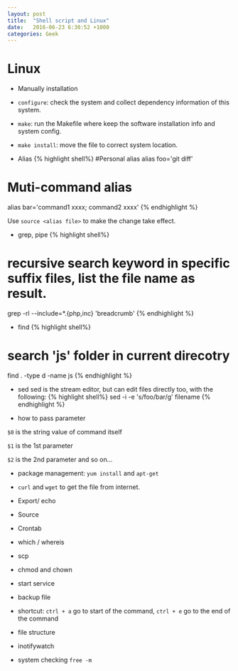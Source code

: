 ```yaml
---
layout: post
title:  "Shell script and Linux"
date:   2016-06-23 6:30:52 +1000
categories: Geek
---
```

Linux
============
- Manually installation
 - `configure`: check the system and collect dependency information of this system.
 - `make`: run the Makefile where keep the software installation info and system config.
 - `make install`: move the file to correct system location.

- Alias
{% highlight shell%}
#Personal alias
alias foo='git diff'
# Muti-command alias
alias bar='command1 xxxx; command2 xxxx'
{% endhighlight %}

Use `source <alias file>` to make the change take effect. 

- grep, pipe
{% highlight shell%}
# recursive search keyword in specific suffix files, list the file name as result.
grep -rl --include=\*.{php,inc} 'breadcrumb'
{% endhighlight %}

- find 
{% highlight shell%}
# search 'js' folder in current direcotry
find . -type d -name js
{% endhighlight %}

- sed
sed is the stream editor, but can edit files directly too, with the following:
{% highlight shell%}
sed -i -e 's/foo/bar/g' filename
{% endhighlight %}

- how to pass parameter

`$0` is the string value of command itself

`$1` is the 1st parameter

`$2` is the 2nd parameter and so on...

- package management: `yum install` and `apt-get`

- `curl` and `wget` to get the file from internet.

- Export/ echo

- Source

- Crontab

- which / whereis

- scp

- chmod and chown

- start service

- backup file

- shortcut: `ctrl + a` go to start of the command, `ctrl + e` go to the end of the command

- file structure

- inotifywatch

- system checking `free -m`

